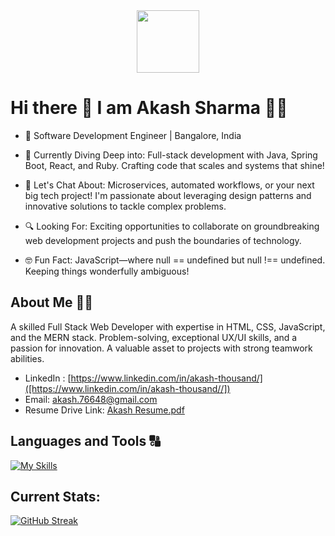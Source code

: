 <div id="header" align="center">
  <img src="https://media.giphy.com/media/M9gbBd9nbDrOTu1Mqx/giphy.gif" width="100"/>
</div>

# Hi there 👋 I am Akash Sharma 👨‍💻

 
- 🚀 Software Development Engineer | Bangalore, India

- 🔧 Currently Diving Deep into: Full-stack development with Java, Spring Boot, React, and Ruby. Crafting code that scales and systems that shine!

- 💬 Let's Chat About: Microservices, automated workflows, or your next big tech project! I'm passionate about leveraging design patterns and innovative solutions to tackle complex problems.

- 🔍 Looking For: Exciting opportunities to collaborate on groundbreaking web development projects and push the boundaries of technology.

- 🤓 Fun Fact: JavaScript—where null == undefined but null !== undefined. Keeping things wonderfully ambiguous!

## About Me 🙋‍♂️
A skilled Full Stack Web Developer with expertise in HTML, CSS, JavaScript, and the MERN stack. Problem-solving, exceptional UX/UI skills, and a passion for innovation. A valuable asset to projects with strong teamwork abilities.

- LinkedIn : [https://www.linkedin.com/in/akash-thousand/]([https://www.linkedin.com/in/akash-thousand//]) 
- Email: akash.76648@gmail.com
- Resume Drive Link: [Akash Resume.pdf](https://drive.google.com/file/d/1LmJnsI8wgvOayaRoJ8O-IOQBwTi9cHRu/view?usp=sharing)

## Languages and Tools 🔠

[![My Skills](https://skillicons.dev/icons?i=html,css,javascript,java,spring,react,ruby,mongodb,kafka,redis,docker,aws&theme=light)](https://skillicons.dev)

## Current Stats: 
[![GitHub Streak](https://streak-stats.demolab.com/?user=AKASHARMAA)](https://git.io/streak-stats)

